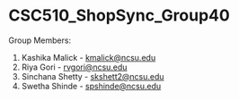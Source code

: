 # CSC510_ShopSync_Group40

Group Members:
1. Kashika Malick - kmalick@ncsu.edu
2. Riya Gori - rvgori@ncsu.edu
3. Sinchana Shetty - skshett2@ncsu.edu
4. Swetha Shinde - spshinde@ncsu.edu

